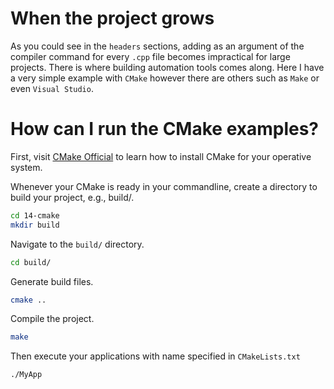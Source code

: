 # When the project grows

As you could see in the `headers` sections, adding as an argument of the compiler command for every `.cpp` file becomes impractical for large projects. There is where building automation tools comes along. Here I have a very simple example with `CMake` however there are others such as `Make` or even `Visual Studio`. 

# How can I run the CMake examples?
First, visit [CMake Official](https://cmake.org/install/) to learn how to install CMake for your operative system.

Whenever your CMake is ready in your commandline, create a directory to build your project, e.g., build/.

```sh
cd 14-cmake
mkdir build
```

Navigate to the `build/` directory.
```sh
cd build/
```

Generate build files.

```sh
cmake ..
```

Compile the project.

```sh
make
```

Then execute your applications with name specified in `CMakeLists.txt`

```sh
./MyApp
```